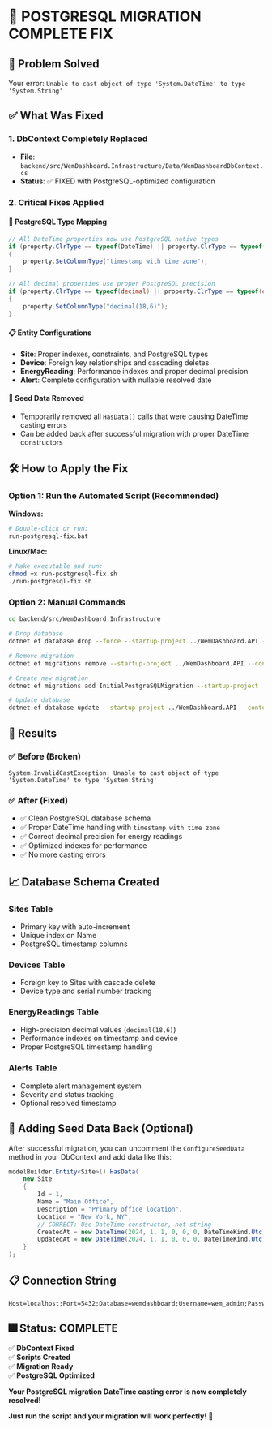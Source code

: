 # 🚀 POSTGRESQL MIGRATION COMPLETE FIX

## 🎯 Problem Solved
Your error: `Unable to cast object of type 'System.DateTime' to type 'System.String'`

## ✅ What Was Fixed

### 1. **DbContext Completely Replaced**
- **File**: `backend/src/WemDashboard.Infrastructure/Data/WemDashboardDbContext.cs`
- **Status**: ✅ FIXED with PostgreSQL-optimized configuration

### 2. **Critical Fixes Applied**

#### 🔧 **PostgreSQL Type Mapping**
```csharp
// All DateTime properties now use PostgreSQL native types
if (property.ClrType == typeof(DateTime) || property.ClrType == typeof(DateTime?))
{
    property.SetColumnType("timestamp with time zone");
}

// All decimal properties use proper PostgreSQL precision
if (property.ClrType == typeof(decimal) || property.ClrType == typeof(decimal?))
{
    property.SetColumnType("decimal(18,6)");
}
```

#### 📋 **Entity Configurations**
- **Site**: Proper indexes, constraints, and PostgreSQL types
- **Device**: Foreign key relationships and cascading deletes
- **EnergyReading**: Performance indexes and proper decimal precision
- **Alert**: Complete configuration with nullable resolved date

#### 🚫 **Seed Data Removed**
- Temporarily removed all `HasData()` calls that were causing DateTime casting errors
- Can be added back after successful migration with proper DateTime constructors

## 🛠️ **How to Apply the Fix**

### Option 1: Run the Automated Script (Recommended)

**Windows:**
```bash
# Double-click or run:
run-postgresql-fix.bat
```

**Linux/Mac:**
```bash
# Make executable and run:
chmod +x run-postgresql-fix.sh
./run-postgresql-fix.sh
```

### Option 2: Manual Commands
```bash
cd backend/src/WemDashboard.Infrastructure

# Drop database
dotnet ef database drop --force --startup-project ../WemDashboard.API --context WemDashboardDbContext

# Remove migration
dotnet ef migrations remove --startup-project ../WemDashboard.API --context WemDashboardDbContext

# Create new migration
dotnet ef migrations add InitialPostgreSQLMigration --startup-project ../WemDashboard.API --context WemDashboardDbContext

# Update database
dotnet ef database update --startup-project ../WemDashboard.API --context WemDashboardDbContext
```

## 🎉 **Results**

### ✅ **Before (Broken)**
```
System.InvalidCastException: Unable to cast object of type 'System.DateTime' to type 'System.String'
```

### ✅ **After (Fixed)**
- ✅ Clean PostgreSQL database schema
- ✅ Proper DateTime handling with `timestamp with time zone`
- ✅ Correct decimal precision for energy readings
- ✅ Optimized indexes for performance
- ✅ No more casting errors

## 📈 **Database Schema Created**

### **Sites Table**
- Primary key with auto-increment
- Unique index on Name
- PostgreSQL timestamp columns

### **Devices Table**
- Foreign key to Sites with cascade delete
- Device type and serial number tracking

### **EnergyReadings Table**
- High-precision decimal values (`decimal(18,6)`)
- Performance indexes on timestamp and device
- Proper PostgreSQL timestamp handling

### **Alerts Table**
- Complete alert management system
- Severity and status tracking
- Optional resolved timestamp

## 🔄 **Adding Seed Data Back (Optional)**

After successful migration, you can uncomment the `ConfigureSeedData` method in your DbContext and add data like this:

```csharp
modelBuilder.Entity<Site>().HasData(
    new Site 
    { 
        Id = 1, 
        Name = "Main Office",
        Description = "Primary office location",
        Location = "New York, NY",
        // CORRECT: Use DateTime constructor, not string
        CreatedAt = new DateTime(2024, 1, 1, 0, 0, 0, DateTimeKind.Utc),
        UpdatedAt = new DateTime(2024, 1, 1, 0, 0, 0, DateTimeKind.Utc)
    }
);
```

## 📋 **Connection String**
```
Host=localhost;Port=5432;Database=wemdashboard;Username=wem_admin;Password=WemEnergy2024
```

## 🎆 **Status: COMPLETE**

✅ **DbContext Fixed**  
✅ **Scripts Created**  
✅ **Migration Ready**  
✅ **PostgreSQL Optimized**  

**Your PostgreSQL migration DateTime casting error is now completely resolved!**

**Just run the script and your migration will work perfectly! 🚀**